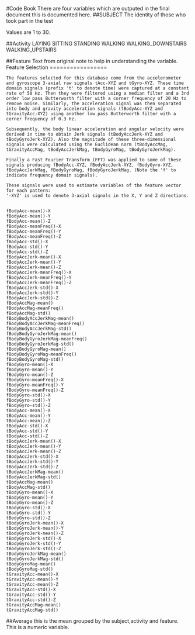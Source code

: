 #Code Book
There are four variables which are outputed in the final document this is documented here.
##SUBJECT 
The identity of those who took part in the test

 Values are 1 to 30.

##Activity
	LAYING
	SITTING
	STANDING
	WALKING
	WALKING_DOWNSTAIRS
	WALKING_UPSTAIRS


##Feature
Text from original note to help in understanding the variable.
	Feature Selection 
	=================

	The features selected for this database come from the accelerometer and gyroscope 3-axial raw signals tAcc-XYZ and tGyro-XYZ. These time domain signals (prefix 't' to denote time) were captured at a constant rate of 50 Hz. Then they were filtered using a median filter and a 3rd order low pass Butterworth filter with a corner frequency of 20 Hz to remove noise. Similarly, the acceleration signal was then separated into body and gravity acceleration signals (tBodyAcc-XYZ and tGravityAcc-XYZ) using another low pass Butterworth filter with a corner frequency of 0.3 Hz. 

	Subsequently, the body linear acceleration and angular velocity were derived in time to obtain Jerk signals (tBodyAccJerk-XYZ and tBodyGyroJerk-XYZ). Also the magnitude of these three-dimensional signals were calculated using the Euclidean norm (tBodyAccMag, tGravityAccMag, tBodyAccJerkMag, tBodyGyroMag, tBodyGyroJerkMag). 

	Finally a Fast Fourier Transform (FFT) was applied to some of these signals producing fBodyAcc-XYZ, fBodyAccJerk-XYZ, fBodyGyro-XYZ, fBodyAccJerkMag, fBodyGyroMag, fBodyGyroJerkMag. (Note the 'f' to indicate frequency domain signals). 

	These signals were used to estimate variables of the feature vector for each pattern:  
	'-XYZ' is used to denote 3-axial signals in the X, Y and Z directions.


	fBodyAcc-mean()-X
	fBodyAcc-mean()-Y
	fBodyAcc-mean()-Z
	fBodyAcc-meanFreq()-X
	fBodyAcc-meanFreq()-Y
	fBodyAcc-meanFreq()-Z
	fBodyAcc-std()-X
	fBodyAcc-std()-Y
	fBodyAcc-std()-Z
	fBodyAccJerk-mean()-X
	fBodyAccJerk-mean()-Y
	fBodyAccJerk-mean()-Z
	fBodyAccJerk-meanFreq()-X
	fBodyAccJerk-meanFreq()-Y
	fBodyAccJerk-meanFreq()-Z
	fBodyAccJerk-std()-X
	fBodyAccJerk-std()-Y
	fBodyAccJerk-std()-Z
	fBodyAccMag-mean()
	fBodyAccMag-meanFreq()
	fBodyAccMag-std()
	fBodyBodyAccJerkMag-mean()
	fBodyBodyAccJerkMag-meanFreq()
	fBodyBodyAccJerkMag-std()
	fBodyBodyGyroJerkMag-mean()
	fBodyBodyGyroJerkMag-meanFreq()
	fBodyBodyGyroJerkMag-std()
	fBodyBodyGyroMag-mean()
	fBodyBodyGyroMag-meanFreq()
	fBodyBodyGyroMag-std()
	fBodyGyro-mean()-X
	fBodyGyro-mean()-Y
	fBodyGyro-mean()-Z
	fBodyGyro-meanFreq()-X
	fBodyGyro-meanFreq()-Y
	fBodyGyro-meanFreq()-Z
	fBodyGyro-std()-X
	fBodyGyro-std()-Y
	fBodyGyro-std()-Z
	tBodyAcc-mean()-X
	tBodyAcc-mean()-Y
	tBodyAcc-mean()-Z
	tBodyAcc-std()-X
	tBodyAcc-std()-Y
	tBodyAcc-std()-Z
	tBodyAccJerk-mean()-X
	tBodyAccJerk-mean()-Y
	tBodyAccJerk-mean()-Z
	tBodyAccJerk-std()-X
	tBodyAccJerk-std()-Y
	tBodyAccJerk-std()-Z
	tBodyAccJerkMag-mean()
	tBodyAccJerkMag-std()
	tBodyAccMag-mean()
	tBodyAccMag-std()
	tBodyGyro-mean()-X
	tBodyGyro-mean()-Y
	tBodyGyro-mean()-Z
	tBodyGyro-std()-X
	tBodyGyro-std()-Y
	tBodyGyro-std()-Z
	tBodyGyroJerk-mean()-X
	tBodyGyroJerk-mean()-Y
	tBodyGyroJerk-mean()-Z
	tBodyGyroJerk-std()-X
	tBodyGyroJerk-std()-Y
	tBodyGyroJerk-std()-Z
	tBodyGyroJerkMag-mean()
	tBodyGyroJerkMag-std()
	tBodyGyroMag-mean()
	tBodyGyroMag-std()
	tGravityAcc-mean()-X
	tGravityAcc-mean()-Y
	tGravityAcc-mean()-Z
	tGravityAcc-std()-X
	tGravityAcc-std()-Y
	tGravityAcc-std()-Z
	tGravityAccMag-mean()
	tGravityAccMag-std()


##Average
 this is the mean grouped by the subject,activity and feature.  This is a numeric variable.